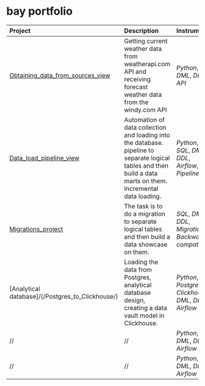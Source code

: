 # bay portfolio

| Project | Description | Instruments |
| :---------------------- | :---------------------- | :---------------------- |
| [Obtaining_data_from_sources_view](/API/) | Getting current weather data from weatherapi.com API and receiving forecast weather data from the windy.com API | *Python*, *DML*, *DDL*, *API* | 
|[Data_load_pipeline_view](/Data_load_pipeline/) | Automation of data collection and loading into the database. pipeline to separate logical tables and then build a data marts on them. Incremental data loading. | *Python*, *SQL*, *DML*, *DDL*, *Airflow*, *Pipeline*| 
| [Migrations_project](/Migrations_project/) |  The task is to do a migration to separate logical tables and then build a data showcase on them.  | *SQL*, *DML*, *DDL*, *Migrations*, *Backwards compatibility*| 
| [Analytical database]/(/Postgres_to_Clickhouse/)  |  Loading the data from Postgres, analytical database design, creating a data vault model in Clickhouse.  | *Python*, *PostgreSQL*, *Clickhouse*, *DML*, *DDL*, *Airflow*| 
| // | // | *Python*, *DML*, *DDL*, *Airflow*| 
| // |  //  | *Python*, *DML*, *DDL*, *Airflow*| 

